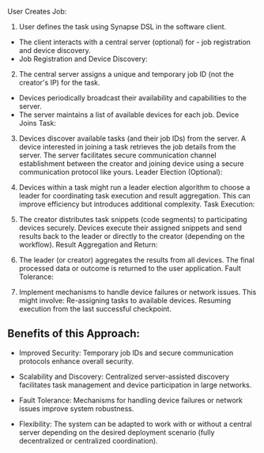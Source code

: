 User Creates Job:

1. User defines the task using Synapse DSL in the software client.
- The client interacts with a central server (optional) for - job registration and device discovery.
- Job Registration and Device Discovery:

2. The central server assigns a unique and temporary job ID (not the creator's IP) for the task.
- Devices periodically broadcast their availability and capabilities to the server.
- The server maintains a list of available devices for each job.
Device Joins Task:

3. Devices discover available tasks (and their job IDs) from the server.
A device interested in joining a task retrieves the job details from the server.
The server facilitates secure communication channel establishment between the creator and joining device using a secure communication protocol like yours.
Leader Election (Optional):

4. Devices within a task might run a leader election algorithm to choose a leader for coordinating task execution and result aggregation. This can improve efficiency but introduces additional complexity.
Task Execution:

5. The creator distributes task snippets (code segments) to participating devices securely.
Devices execute their assigned snippets and send results back to the leader or directly to the creator (depending on the workflow).
Result Aggregation and Return:

6. The leader (or creator) aggregates the results from all devices.
The final processed data or outcome is returned to the user application.
Fault Tolerance:

7. Implement mechanisms to handle device failures or network issues. This might involve:
Re-assigning tasks to available devices.
Resuming execution from the last successful checkpoint.

## Benefits of this Approach:

- Improved Security: Temporary job IDs and secure communication protocols enhance overall security.

- Scalability and Discovery: Centralized server-assisted discovery facilitates task management and device participation in large networks.

- Fault Tolerance: Mechanisms for handling device failures or network issues improve system robustness.

- Flexibility: The system can be adapted to work with or without a central server depending on the desired deployment scenario (fully decentralized or centralized coordination).
